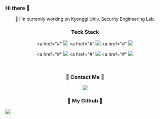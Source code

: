 ### Hi there 👋

<!--
**wookjaegoo/wookjaegoo** is a ✨ _special_ ✨ repository because its `README.md` (this file) appears on your GitHub profile.

Here are some ideas to get you started:

- 🔭 I’m currently working on ...
- 🌱 I’m currently learning ...
- 👯 I’m looking to collaborate on ...
- 🤔 I’m looking for help with ...
- 💬 Ask me about ...
- 📫 How to reach me: ...
- 😄 Pronouns: ...
- ⚡ Fun fact: ...
-->



<div align="center">
  🔭 I’m currently working on Kyonggi Univ. Security Engineering Lab.


<h3 align="center">  Teck Stack </h3>

  
  <span>
  <a href="#"  <img src = "https://img.shields.io/badge/Java-007396?style=for-the-badge&logo=Java&logoColor=white">  </a>
  <a href="#"  <img src="https://img.shields.io/badge/Python-3776AB?style=for-the-badge&logo=python&logoColor=FFFFFF"/> </a>
  <a href="#"  <img src="https://img.shields.io/badge/JavaScript-F7DF1E?style=for-the-badge&logo=javascript&logoColor=FFFFFF"/> </a>

  <a href="#"  <img src = "https://img.shields.io/badge/solidity-363636?style=for-the-badge&logo=solidity&logoColor=white"> </a>
  <a href="#"  <img src = "https://img.shields.io/badge/react-61DAFB?style=for-the-badge&logo=react&logoColor=white"> </a>
  <a href="#"  <img src = "https://img.shields.io/badge/DataBase-MongoDB-green?style=for-the-badge&logo=mongoDB&logoColor=white"> </a> 
  
  <a href="#"  <img src = "https://img.shields.io/badge/ethereum-3C3C3D?style=for-the-badge&logo=ethereum&logoColor=white"> </a>
  <a href="#"  <img src = "https://img.shields.io/badge/amazonaws-232F3E?style=for-the-badge&logo=amazonaws&logoColor=white"> </a>
  <a href="#"  <img src = "https://img.shields.io/badge/ipfs-65C2CB?style=for-the-badge&logo=ipfs&logoColor=white"> </a>
  
  <br>
  
<h3 align="center"> 🐣 Contact Me 🐣 </h3>
<p>
  <span><img src="https://img.shields.io/badge/paeter3@naver.com-EA4335?style=flat-square&logo=Gmail&logoColor=white"/><span>
 </p>
</div>
    
<h3 align="center">🌱 My Github 🌱</h3>
  <!--<a href="https://github-readme-stats.vercel.app/api/top-langs/?sue4869=anuraghazra&layout=compact" target='_blank'>
    <img align="right" src="https://github-readme-stats.vercel.app/api?username=sue4869&show_icons=true&theme=radical&hide=issues&line_height=24&include_all_commits=True&hide_border=True" />
   </a>
  <a href="https://github.com/anuraghazra/github-readme-stats" target='_blank'>
    <img align="right" src="https://github-readme-stats.vercel.app/api/top-langs/?username=sue4869&layout=compact&theme=radical&langs_count=6&hide_border=True&card_width=260" />
    </a>-->
  <a href="https://github.com/Platane/snk" target='_blank'>
    <img align="center" src="https://github.com/sue4869/sue4869/blob/output/github-contribution-grid-snake.svg" />
  </a>
